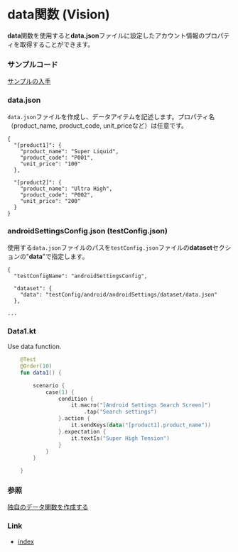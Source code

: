 # data関数 (Vision)

**data**関数を使用すると**data.json**ファイルに設定したアカウント情報のプロパティを取得することができます。

### サンプルコード

[サンプルの入手](../../../getting_samples_ja.md)

### data.json

`data.json`ファイルを作成し、データアイテムを記述します。プロパティ名（product_name, product_code, unit_priceなど）は任意です。

```
{
  "[product1]": {
    "product_name": "Super Liquid",
    "product_code": "P001",
    "unit_price": "100"
  },

  "[product2]": {
    "product_name": "Ultra High",
    "product_code": "P002",
    "unit_price": "200"
  }
}
```

### androidSettingsConfig.json (testConfig.json)

使用する`data.json`ファイルのパスを`testConfig.json`ファイルの**dataset**セクションの"**data**"で指定します。

```
{
  "testConfigName": "androidSettingsConfig",

  "dataset": {
    "data": "testConfig/android/androidSettings/dataset/data.json"
  },

...
```

### Data1.kt

Use data function.

```kotlin
    @Test
    @Order(10)
    fun data1() {

        scenario {
            case(1) {
                condition {
                    it.macro("[Android Settings Search Screen]")
                        .tap("Search settings")
                }.action {
                    it.sendKeys(data("[product1].product_name"))
                }.expectation {
                    it.textIs("Super High Tension")
                }
            }
        }

    }
```

### 参照

[独自のデータ関数を作成する](../../../../common/advanced/creating_you_own_data_function_ja.md)

### Link

- [index](../../../../index_ja.md)

